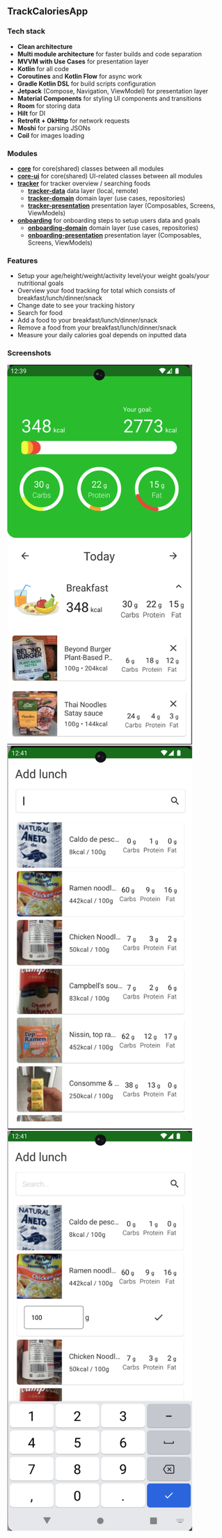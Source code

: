 ## TrackCaloriesApp


### Tech stack

- **Clean architecture**
- **Multi module architecture** for faster builds and code separation
- **MVVM with Use Cases** for presentation layer
- **Kotlin** for all code
- **Coroutines** and **Kotlin Flow** for async work
- **Gradle Kotlin DSL** for build scripts configuration
- **Jetpack** (Compose, Navigation, ViewModel) for
  presentation layer
- **Material Components** for styling UI components and transitions
- **Room** for storing data
- **Hilt** for DI
- **Retrofit + OkHttp** for network requests
- **Moshi** for parsing JSONs
- **Coil** for images loading


### Modules

- [**core**](core) for core(shared) classes between all modules
- [**core-ui**](core-ui) for core(shared) UI-related classes between all modules
- [**tracker**](tracker) for tracker overview / searching foods
  - [**tracker-data**](tracker/tracker_data) data layer (local, remote)
  - [**tracker-domain**](tracker/tracker_domain) domain layer (use cases, repositories)
  - [**tracker-presentation**](tracker/tracker_presentation) presentation layer (Composables, Screens, ViewModels)
- [**onboarding**](onboarding) for onboarding steps to setup users data and goals
  - [**onboarding-domain**](onboarding/onboarding_domain) domain layer (use cases, repositories)
  - [**onboarding-presentation**](onboarding/onboarding_presentation) presentation layer (Composables, Screens, ViewModels)


### Features

- Setup your age/height/weight/activity level/your weight goals/your nutritional goals
- Overview your food tracking for total which consists of breakfast/lunch/dinner/snack
- Change date to see your tracking history
- Search for food
- Add a food to your breakfast/lunch/dinner/snack
- Remove a food from your breakfast/lunch/dinner/snack
- Measure your daily calories goal depends on inputted data

### Screenshots

<img src="/screenshots/screen1.png" width="425"/> <img src="/screenshots/screen2.png" width="425"/> <img src="/screenshots/screen3.png" width="425"/>